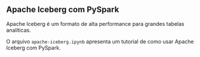 ## Apache Iceberg com PySpark

Apache Iceberg é um formato de alta performance  para grandes tabelas analíticas.<br>

O arquivo ```apache-iceberg.ipynb``` apresenta um tutorial de como usar Apache Iceberg com PySpark.
